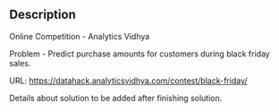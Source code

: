 ## Description
Online Competition - Analytics Vidhya

Problem - Predict purchase amounts for customers during black friday sales.

URL: https://datahack.analyticsvidhya.com/contest/black-friday/

Details about solution to be added after finishing solution.
